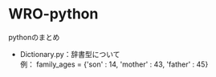 # WRO-python
pythonのまとめ
* Dictionary.py：辞書型について  
  例： family_ages = {'son' : 14, 'mother' : 43, 'father' : 45}
